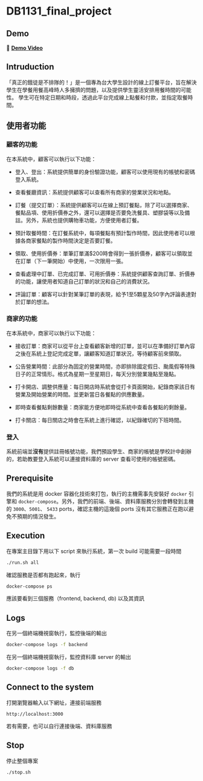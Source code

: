 # DB1131_final_project

## Demo

:link: **[Demo Video](https://youtu.be/3wDmh_ZPbmE)**

## Intruduction

「真正的餓徒是不排隊的！」是一個專為台大學生設計的線上訂餐平台，旨在解決學生在學餐用餐高峰時人多擁擠的問題，以及提供學生靈活安排用餐時間的可能性。
學生可在特定日期和時段，透過此平台完成線上點餐和付款，並指定取餐時間。

## 使用者功能

### 顧客的功能

在本系統中，顧客可以執行以下功能：

* 登入、登出：系統提供簡單的身份驗證功能，顧客可以使用現有的帳號和密碼登入系統。

* 查看餐廳資訊：系統提供顧客可以查看所有商家的營業狀況和地點。

* 訂餐（提交訂單）：系統提供顧客可以在線上預訂餐點，除了可以選擇商家、餐點品項、使用折價券之外，還可以選擇是否要免洗餐具、塑膠袋等以及備註。另外，系統也提供購物車功能，方便使用者訂餐。

* 預計取餐時間：在訂餐系統中，每項餐點有預計製作時間，因此使用者可以根據各商家餐點的製作時間決定是否要訂餐。

* 領取、使用折價券：單筆訂單滿\$200時會得到一張折價券，顧客可以領取並在訂單（下一筆開始）中使用，一次限用一張。

*  查看處理中訂單、已完成訂單、可用折價券：系統提供顧客查詢訂單、折價券的功能，讓使用者知道自己訂單的狀況和自己的消費狀況。

* 評論訂單：顧客可以針對某筆訂單的表現，給予1至5顆星及50字內評論表達對於訂單的想法。

### 商家的功能

在本系統中，商家可以執行以下功能：

* 接收訂單：商家可以從平台上查看顧客新增的訂單，並可以在準備好訂單內容之後在系統上登記完成定單，讓顧客知道訂單狀況，等待顧客前來領取。

* 公告營業時間：此部分為固定的營業時間，亦即排除國定假日、颱風假等特殊日子的正常情形。格式為星期一至星期日，每天分別營業幾點至幾點。

* 打卡開店、調整供應量：每日開店時系統會從打卡頁面開始，紀錄商家該日有營業及開始營業的時間。並更新當日各餐點的供應數量。

* 即時查看餐點剩餘數量：商家能方便地即時從系統中查看各餐點的剩餘量。

* 打卡關店：每日關店之時會在系統上進行確認，以紀錄確切的下班時間。

### 登入

系統前端並**沒有**提供註冊帳號功能，我們預設學生、商家的帳號是學校計中創辦的，若助教要登入系統可以連接資料庫的 server 查看可使用的帳號密碼。

## Prerequisite

我們的系統是用 docker 容器化技術來打包，執行的主機需事先安裝好 `docker` 引擎和 `docker-compose`。另外，我們的前端、後端、資料庫服務分別會轉發到主機的 `3000`、`5001`、 `5433` ports，確認主機的這幾個 ports 沒有其它服務正在跑以避免不預期的情況發生。

## Execution

在專案主目錄下用以下 script 來執行系統，第一次 build 可能需要一段時間

```bash
./run.sh all
```

確認服務是否都有跑起來，執行

```bash
docker-compose ps
```
應該要看到三個服務（frontend, backend, db) 以及其資訊

## Logs

在另一個終端機視窗執行，監控後端的輸出

```bash
docker-compose logs -f backend
```

在另一個終端機視窗執行，監控資料庫 server 的輸出

```bash
docker-compose logs -f db
```

## Connect to the system

打開瀏覽器輸入以下網址，連接前端服務

```
http://localhost:3000
```

若有需要，也可以自行連接後端、資料庫服務

## Stop

停止整個專案

```bash
./stop.sh
```
